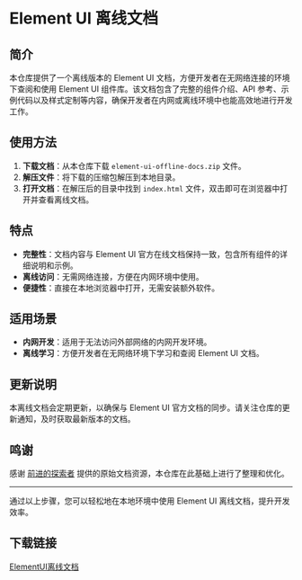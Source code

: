 # Element UI 离线文档

## 简介
本仓库提供了一个离线版本的 Element UI 文档，方便开发者在无网络连接的环境下查阅和使用 Element UI 组件库。该文档包含了完整的组件介绍、API 参考、示例代码以及样式定制等内容，确保开发者在内网或离线环境中也能高效地进行开发工作。

## 使用方法
1. **下载文档**：从本仓库下载 `element-ui-offline-docs.zip` 文件。
2. **解压文件**：将下载的压缩包解压到本地目录。
3. **打开文档**：在解压后的目录中找到 `index.html` 文件，双击即可在浏览器中打开并查看离线文档。

## 特点
- **完整性**：文档内容与 Element UI 官方在线文档保持一致，包含所有组件的详细说明和示例。
- **离线访问**：无需网络连接，方便在内网环境中使用。
- **便捷性**：直接在本地浏览器中打开，无需安装额外软件。

## 适用场景
- **内网开发**：适用于无法访问外部网络的内网开发环境。
- **离线学习**：方便开发者在无网络环境下学习和查阅 Element UI 文档。

## 更新说明
本离线文档会定期更新，以确保与 Element UI 官方文档的同步。请关注仓库的更新通知，及时获取最新版本的文档。

## 鸣谢
感谢 [前进的探索者](https://blog.csdn.net/b0303) 提供的原始文档资源，本仓库在此基础上进行了整理和优化。

---

通过以上步骤，您可以轻松地在本地环境中使用 Element UI 离线文档，提升开发效率。

## 下载链接

[ElementUI离线文档](https://pan.quark.cn/s/98dd25fb7017)
